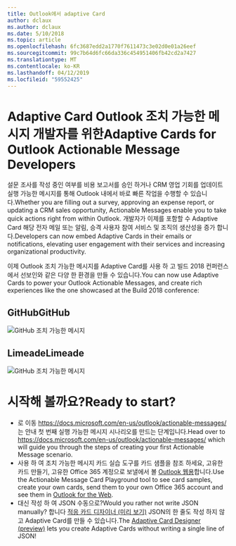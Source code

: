 ```yaml
---
title: Outlook에서 adaptive Card
author: dclaux
ms.author: dclaux
ms.date: 5/10/2018
ms.topic: article
ms.openlocfilehash: 6fc3687edd2a1770f7611473c3e02d0e01a26eef
ms.sourcegitcommit: 99c7b64d6fc66da336c454951406fb42cd2a7427
ms.translationtype: MT
ms.contentlocale: ko-KR
ms.lasthandoff: 04/12/2019
ms.locfileid: "59552425"
---
```

# <a name="adaptive-cards-for-outlook-actionable-message-developers"></a><span data-ttu-id="6ecd6-102">Adaptive Card Outlook 조치 가능한 메시지 개발자를 위한</span><span class="sxs-lookup"><span data-stu-id="6ecd6-102">Adaptive Cards for Outlook Actionable Message Developers</span></span>

<span data-ttu-id="6ecd6-103">설문 조사를 작성 중인 여부를 비용 보고서를 승인 하거나 CRM 영업 기회를 업데이트 실행 가능한 메시지를 통해 Outlook 내에서 바로 빠른 작업을 수행할 수 있습니다.</span><span class="sxs-lookup"><span data-stu-id="6ecd6-103">Whether you are filling out a survey, approving an expense report, or updating a CRM sales opportunity, Actionable Messages enable you to take quick actions right from within Outlook.</span></span> <span data-ttu-id="6ecd6-104">개발자가 이제를 포함할 수 Adaptive Card 해당 전자 메일 또는 알림, 승격 사용자 참여 서비스 및 조직의 생산성을 증가 합니다.</span><span class="sxs-lookup"><span data-stu-id="6ecd6-104">Developers can now embed Adaptive Cards in their emails or notifications, elevating user engagement with their services and increasing organizational productivity.</span></span>

<span data-ttu-id="6ecd6-105">이제 Outlook 조치 가능한 메시지를 Adaptive Card를 사용 하 고 빌드 2018 컨퍼런스에서 선보인와 같은 다양 한 환경을 만들 수 있습니다.</span><span class="sxs-lookup"><span data-stu-id="6ecd6-105">You can now use Adaptive Cards to power your Outlook Actionable Messages, and create rich experiences like the one showcased at the Build 2018 conference:</span></span>

## <a name="github"></a><span data-ttu-id="6ecd6-106">GitHub</span><span class="sxs-lookup"><span data-stu-id="6ecd6-106">GitHub</span></span>
![GitHub 조치 가능한 메시지](media/outlook/GitHub.png)

## <a name="limeade"></a><span data-ttu-id="6ecd6-108">Limeade</span><span class="sxs-lookup"><span data-stu-id="6ecd6-108">Limeade</span></span>
![GitHub 조치 가능한 메시지](media/outlook/Limeade.jpg)


# <a name="ready-to-start"></a><span data-ttu-id="6ecd6-110">시작해 볼까요?</span><span class="sxs-lookup"><span data-stu-id="6ecd6-110">Ready to start?</span></span>

- <span data-ttu-id="6ecd6-111">로 이동 https://docs.microsoft.com/en-us/outlook/actionable-messages/ 는 안내 첫 번째 실행 가능한 메시지 시나리오를 만드는 단계입니다.</span><span class="sxs-lookup"><span data-stu-id="6ecd6-111">Head over to https://docs.microsoft.com/en-us/outlook/actionable-messages/ which will guide you through the steps of creating your first Actionable Message scenario.</span></span>
- <span data-ttu-id="6ecd6-112">사용 하 여 조치 가능한 메시지 카드 실습 도구를 카드 샘플을 참조 하세요, 고유한 카드 만들기, 고유한 Office 365 계정으로 보낼에서 볼 [Outlook 웹용](https://outlook.office.com)합니다.</span><span class="sxs-lookup"><span data-stu-id="6ecd6-112">Use the Actionable Message Card Playground tool to see card samples, create your own cards, send them to your own Office 365 account and see them in [Outlook for the Web](https://outlook.office.com).</span></span>
- <span data-ttu-id="6ecd6-113">대신 작성 하 여 JSON 수동으로?</span><span class="sxs-lookup"><span data-stu-id="6ecd6-113">Would you rather not write JSON manually?</span></span> <span data-ttu-id="6ecd6-114">합니다 [적응 카드 디자이너 (미리 보기)](https://acdesignerbeta.azurewebsites.net) JSON의 한 줄도 작성 하지 않고 Adaptive Card를 만들 수 있습니다.</span><span class="sxs-lookup"><span data-stu-id="6ecd6-114">The [Adaptive Card Designer (preview)](https://acdesignerbeta.azurewebsites.net) lets you create Adaptive Cards without writing a single line of JSON!</span></span>